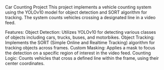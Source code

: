 Car Counting Project
This project implements a vehicle counting system using the YOLOv10 model for object detection and SORT algorithm for tracking. The system counts vehicles crossing a designated line in a video feed.

Features:
Object Detection: Utilizes YOLOv10 for detecting various classes of objects including cars, trucks, buses, and motorbikes.
Object Tracking: Implements the SORT (Simple Online and Realtime Tracking) algorithm for tracking objects across frames.
Custom Masking: Applies a mask to focus the detection on a specific region of interest in the video feed.
Counting Logic: Counts vehicles that cross a defined line within the frame, using their center coordinates.

